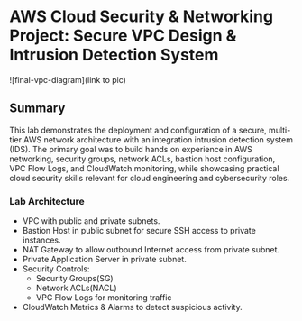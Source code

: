 # AWS Cloud Security & Networking Project: Secure VPC Design & Intrusion Detection System

![final-vpc-diagram](link to pic)

## Summary
This lab demonstrates the deployment and configuration of a secure, multi-tier AWS network architecture with an integration intrusion detection system (IDS). The primary goal was to build hands on experience in AWS networking, security groups, network ACLs, bastion host configuration, VPC Flow Logs, and CloudWatch monitoring, while showcasing practical cloud security skills relevant for cloud engineering and cybersecurity roles.

### Lab Architecture
- VPC with public and private subnets.
- Bastion Host in public subnet for secure SSH access to private instances.
- NAT Gateway to allow outbound Internet access from private subnet. 
- Private Application Server in private subnet.
- Security Controls:
   - Security Groups(SG)
   - Network ACLs(NACL)
   - VPC Flow Logs for monitoring traffic
- CloudWatch Metrics & Alarms to detect suspicious activity.


